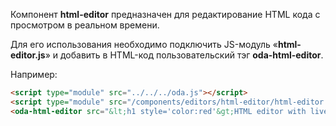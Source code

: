 Компонент **html-editor** предназначен для редактирование HTML кода с просмотром в реальном времени.

Для его использования необходимо подключить JS-модуль «**html-editor.js**» и добавить в HTML-код пользовательский тэг **oda-html-editor**.

Например:

```html _run_line_edit_loadoda_[demo.html]_h=400_
<script type="module" src="../../../oda.js"></script>
<script type="module" src="/components/editors/html-editor/html-editor.js"></script>
<oda-html-editor src="&lt;h1 style='color:red'&gt;HTML editor with live preview&lt;/h1&gt;" show-editor></oda-html-editor>
```
